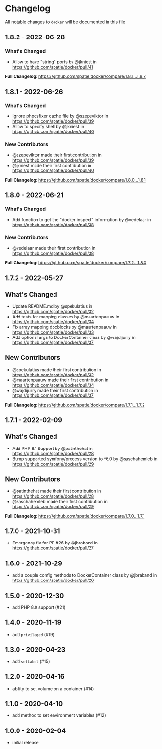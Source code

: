 # Changelog

All notable changes to `docker` will be documented in this file

## 1.8.2 - 2022-06-28

### What's Changed

- Allow to have "string" ports by @jkniest in https://github.com/spatie/docker/pull/41

**Full Changelog**: https://github.com/spatie/docker/compare/1.8.1...1.8.2

## 1.8.1 - 2022-06-26

### What's Changed

- Ignore phpcsfixer cache file by @szepeviktor in https://github.com/spatie/docker/pull/39
- Allow to specify shell by @jkniest in https://github.com/spatie/docker/pull/40

### New Contributors

- @szepeviktor made their first contribution in https://github.com/spatie/docker/pull/39
- @jkniest made their first contribution in https://github.com/spatie/docker/pull/40

**Full Changelog**: https://github.com/spatie/docker/compare/1.8.0...1.8.1

## 1.8.0 - 2022-06-21

### What's Changed

- Add function to get the "docker inspect" information by @vedelaar in https://github.com/spatie/docker/pull/38

### New Contributors

- @vedelaar made their first contribution in https://github.com/spatie/docker/pull/38

**Full Changelog**: https://github.com/spatie/docker/compare/1.7.2...1.8.0

## 1.7.2 - 2022-05-27

## What's Changed

- Update README.md by @spekulatius in https://github.com/spatie/docker/pull/32
- Add tests for mapping classes by @maartenpaauw in https://github.com/spatie/docker/pull/34
- Fix array mapping docblocks by @maartenpaauw in https://github.com/spatie/docker/pull/33
- Add optional args to DockerContainer class by @wajdijurry in https://github.com/spatie/docker/pull/37

## New Contributors

- @spekulatius made their first contribution in https://github.com/spatie/docker/pull/32
- @maartenpaauw made their first contribution in https://github.com/spatie/docker/pull/34
- @wajdijurry made their first contribution in https://github.com/spatie/docker/pull/37

**Full Changelog**: https://github.com/spatie/docker/compare/1.7.1...1.7.2

## 1.7.1 - 2022-02-09

## What's Changed

- Add PHP 8.1 Support by @patinthehat in https://github.com/spatie/docker/pull/28
- Bump supported symfony/process version to ^6.0 by @saschahemleb in https://github.com/spatie/docker/pull/29

## New Contributors

- @patinthehat made their first contribution in https://github.com/spatie/docker/pull/28
- @saschahemleb made their first contribution in https://github.com/spatie/docker/pull/29

**Full Changelog**: https://github.com/spatie/docker/compare/1.7.0...1.7.1

## 1.7.0 - 2021-10-31

- Emergency fix for PR #26 by @jbraband in https://github.com/spatie/docker/pull/27

## 1.6.0 - 2021-10-29

- add a couple config methods to DockerContainer class by @jbraband in https://github.com/spatie/docker/pull/26

## 1.5.0 - 2020-12-30

- add PHP 8.0 support (#21)

## 1.4.0 - 2020-11-19

- add `privileged` (#19)

## 1.3.0 - 2020-04-23

- add `setLabel` (#15)

## 1.2.0 - 2020-04-16

- ability to set volume on a container (#14)

## 1.1.0 - 2020-04-10

- add method to set environment variables (#12)

## 1.0.0 - 2020-02-04

- initial release
